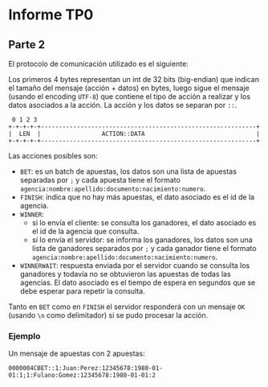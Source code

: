 # Informe TP0

## Parte 2

El protocolo de comunicación utilizado es el siguiente:

Los primeros 4 bytes representan un int de 32 bits (big-endian) que indican el tamaño del mensaje (acción + datos) en bytes, luego sigue el mensaje (usando el encoding `UTF-8`) que contiene el tipo de acción a realizar y los datos asociados a la acción. La acción y los datos se separan por `::`.

```
 0 1 2 3
+-+-+-+-+------------------------------------------------------------+
|  LEN  |                 ACTION::DATA                               |
+-+-+-+-+------------------------------------------------------------+
```

Las acciones posibles son:

- `BET`: es un batch de apuestas, los datos son una lista de apuestas separadas por `;` y cada apuesta tiene el formato `agencia:nombre:apellido:documento:nacimiento:numero`.
- `FINISH`: indica que no hay más apuestas, el dato asociado es el id de la agencia.
- `WINNER`:
  - si lo envía el cliente: se consulta los ganadores, el dato asociado es el id de la agencia que consulta.
  - sí lo envía el servidor: se informa los ganadores, los datos son una lista de ganadores separados por `;` y cada ganador tiene el formato `agencia:nombre:apellido:documento:nacimiento:numero`.
- `WINNERWAIT`: respuesta enviada por el servidor cuando se consulta los ganadores y todavía no se obtuvieron las apuestas de todas las agencias. El dato asociado es el tiempo de espera en segundos que se debe esperar para repetir la consulta.

Tanto en `BET` como en `FINISH` el servidor responderá con un mensaje `OK` (usando `\n` como delimitador) si se pudo procesar la acción.

### Ejemplo

Un mensaje de apuestas con 2 apuestas:

```
0000004CBET::1:Juan:Perez:12345678:1980-01-01:1;1:Fulano:Gomez:12345678:1980-01-01:2
```
